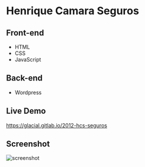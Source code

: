 # Henrique Camara Seguros



## Front-end 

* HTML
* CSS
* JavaScript


## Back-end

* Wordpress 


## Live Demo

https://glacial.gitlab.io/2012-hcs-seguros


## Screenshot

![screenshot](design/home.png)